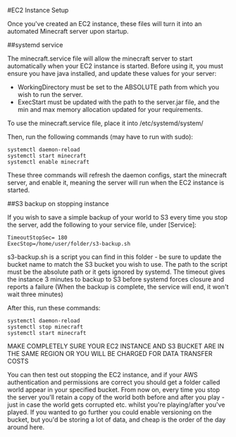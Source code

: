 #EC2 Instance Setup

Once you've created an EC2 instance, these files will turn it into an automated Minecraft server upon startup.

##systemd service

The minecraft.service file will allow the minecraft server to start automatically when your EC2 instance is started.
Before using it, you must ensure you have java installed, and update these values for your server:

 - WorkingDirectory must be set to the ABSOLUTE path from which you wish to run the server.
 - ExecStart must be updated with the path to the server.jar file, and the min and max memory allocation updated for your requirements.

To use the minecraft.service file, place it into /etc/systemd/system/

Then, run the following commands (may have to run with sudo):

```
systemctl daemon-reload
systemctl start minecraft
systemctl enable minecraft
```

These three commands will refresh the daemon configs, start the minecraft server, and enable it, meaning the server will run when the EC2 instance is started.

##S3 backup on stopping instance

If you wish to save a simple backup of your world to S3 every time you stop the server, add the following to your service file, under [Service]:
 
```
TimeoutStopSec= 180
ExecStop=/home/user/folder/s3-backup.sh
``` 

s3-backup.sh is a script you can find in this folder - be sure to update the bucket name to match the S3 bucket you wish to use. The path to the script must be the absolute path or it gets ignored by systemd.
The timeout gives the instance 3 minutes to backup to S3 before systemd forces closure and reports a failure (When the backup is complete, the service will end, it won't wait three minutes)

After this, run these commands:

```
systemctl daemon-reload
systemctl stop minecraft
systemctl start minecraft
``` 

MAKE COMPLETELY SURE YOUR EC2 INSTANCE AND S3 BUCKET ARE IN THE SAME REGION OR YOU WILL BE CHARGED FOR DATA TRANSFER COSTS

You can then test out stopping the EC2 instance, and if your AWS authentication and permissions are correct you should get a folder called world appear in your specified bucket.
From now on, every time you stop the server you'll retain a copy of the world both before and after you play - just in case the world gets corrupted etc. whilst you're playing/after you've played.
If you wanted to go further you could enable versioning on the bucket, but you'd be storing a lot of data, and cheap is the order of the day around here.